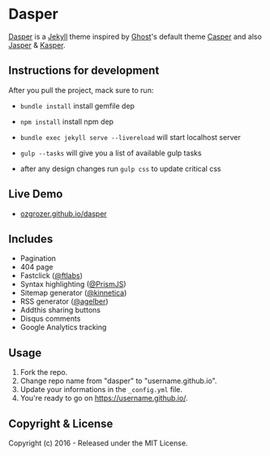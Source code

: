 # Dasper
[Dasper](https://github.com/ozgrozer/dasper) is a [Jekyll](https://jekyllrb.com/) theme inspired by [Ghost](https://ghost.org/)'s default theme [Casper](https://demo.ghost.io/) and also [Jasper](https://biomadeira.github.io/jasper/) & [Kasper](http://rosario.io/).

## Instructions for development

After you pull the project, mack sure to run:

* `bundle install` install gemfile dep
* `npm install` install npm dep

* `bundle exec jekyll serve --livereload` will start localhost server

* `gulp --tasks` will give you a list of available gulp tasks

* after any design changes run `gulp css` to update critical css

## Live Demo
- [ozgrozer.github.io/dasper](https://ozgrozer.github.io/dasper)

## Includes
- Pagination
- 404 page
- Fastclick ([@ftlabs](https://github.com/ftlabs/fastclick))
- Syntax highlighting ([@PrismJS](https://github.com/PrismJS/prism))
- Sitemap generator ([@kinnetica](https://github.com/kinnetica/jekyll-plugins))
- RSS generator ([@agelber](https://github.com/agelber/jekyll-rss))
- Addthis sharing buttons
- Disqus comments
- Google Analytics tracking

## Usage
1. Fork the repo.
2. Change repo name from "dasper" to "username.github.io".
3. Update your informations in the `_config.yml` file.
4. You're ready to go on https://username.github.io/.

## Copyright & License
Copyright (c) 2016 - Released under the MIT License.
